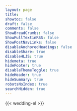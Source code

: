 ```yaml
---
layout: page
title:
showtoc: false
draft: false
comments: false
ShowBreadCrumbs: false
ShowFullTextinRSS: false
ShowPostNavLinks: false
disableAnchoredHeadings: false
disableShare: true
disableHLJS: true
hidemeta: true
hideFooter: true
disableThemeToggle: true
hideHeader: true
hideSummary: true
robotsNoIndex: true
searchHidden: true
---
```


{{< wedding-el >}}
